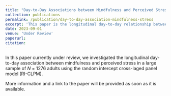 ```yaml
---
title: "Day-to-Day Associations between Mindfulness and Perceived Stress: Insights from Random Intercept Cross-Lagged Panel Modeling"
collection: publications
permalink: /publication/day-to-day-association-mindfulness-stress
excerpt: 'This paper is the longitudinal day-to-day relationship between mindfulness and perceived stress.'
date: 2023-09-01
venue: 'Under Review'
paperurl: 
citation: 
---
```

In this paper currently under review, we investigated the longitudinal day-to-day association between mindfulness and perceived stress in a large sample of *N* = 1276 adults using the random intercept cross-laged panel model (RI-CLPM).

More information and a link to the paper will be provided as soon as it is available. 